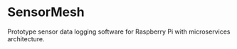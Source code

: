# SensorMesh
Prototype sensor data logging software for Raspberry Pi with microservices architecture.
